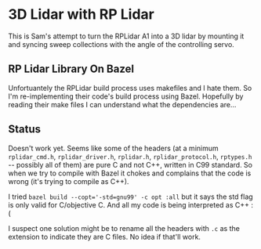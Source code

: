 # 3D Lidar with RP Lidar

This is Sam's attempt to turn the RPLidar A1 into a 3D lidar by mounting it and
syncing sweep collections with the angle of the controlling servo.

## RP Lidar Library On Bazel

Unfortuantely the RPLidar build process uses makefiles and I hate them. So I'm
re-implementing their code's build process using Bazel. Hopefully by reading
their make files I can understand what the dependencies are...

## Status

Doesn't work yet. Seems like some of the headers (at a minimum `rplidar_cmd.h`,
`rplidar_driver.h`,  `rplidar.h`,  `rplidar_protocol.h`, `rptypes.h` -- possibly
all of them) are pure C and not C++, written in C99 standard. So when we try to
compile with Bazel it chokes and complains that the code is wrong (it's trying
to compile as C++).

I tried `bazel build --copt='-std=gnu99' -c opt :all` but it says the std flag
is only valid for C/objective C. And all my code is being interpreted as C++
:(

I suspect one solution might be to rename all the headers with `.c` as the
extension to indicate they are C files. No idea if that'll work.
